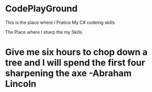 # CodePlayGround
This is the place where I Pratice My C# codeing skills 


The Place where I sharp the my Skills 
# Give me six hours to chop down a tree and I will spend the first four sharpening the axe -Abraham Lincoln
